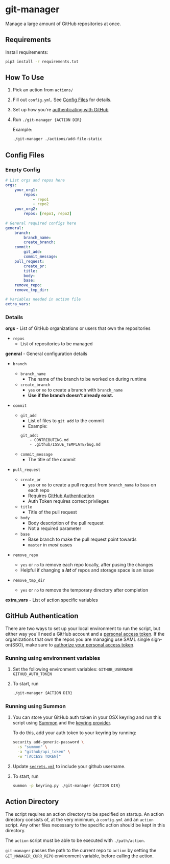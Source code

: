 # git-manager

Manage a large amount of GitHub repositories at once.

## Requirements

Install requirements:

```bash
pip3 install -r requirements.txt
```

## How To Use

1. Pick an action from `actions/`
1. Fill out `config.yml`. See [Config Files](#config-files) for details.
1. Set up how you're [authenticating with GitHub](#github-authentication)
1. Run
    `./git-manager {ACTION DIR}`

    Example:

    ```bash
    ./git-manager ./actions/add-file-static
    ```

## Config Files

### Empty Config

```yaml
# List orgs and repos here
orgs:
    your_org1:
        repos:
            - repo1
            - repo2
    your_org2:
        repos: [repo1, repo2]
  
# General required configs here
general:
    branch:
        branch_name:
        create_branch:
    commit:
        git_add:
        commit_message:
    pull_request:
        create_pr:
        title:
        body:
        base:
    remove_repo:
    remove_tmp_dir:

# Variables needed in action file
extra_vars:
```

### Details

**orgs** - List of GitHub organizations or users that own the repositories

- `repos`
   - List of repositories to be managed

**general** - General configuration details

- `branch`
   - `branch_name`
     - The name of the branch to be worked on during runtime
   - `create_branch`
     - `yes` or `no` to create a branch with `branch_name`
     - **Use if the branch doesn't already exist.**

- `commit`
    - `git_add`
        - List of files to `git add` to the commit
        - Example:
        ```
        git_add:
            - CONTRIBUTING.md
            - .github/ISSUE_TEMPLATE/bug.md
        ```
    - `commit_message`
        - The title of the commit

- `pull_request`
    - `create_pr`
        - `yes` or `no` to create a pull request from `branch_name` to `base` on each repo
        - Requires [GitHub Authentication](#github-authentication)
        - Auth Token requires correct privileges
    - `title`
        - Title of the pull request
    - `body`
        - Body description of the pull request
        - Not a required parameter
    - `base`
        - Base branch to make the pull request point towards
        - `master` in *most* cases

- `remove_repo`
    - `yes` or `no` to remove each repo locally, after pusing the changes
    - Helpful if changing a ***lot*** of repos and storage space is an issue
- `remove_tmp_dir`
    - `yes` or `no` to remove the temporary directory after completion

**extra_vars** - List of action specific variables

## GitHub Authentication

There are two ways to set up your local environment to run the script, but
either way you'll need a GitHub account and a
[personal access token](https://help.github.com/en/github/authenticating-to-github/creating-a-personal-access-token-for-the-command-line).
If the organizations that own the repos you are managing use SAML single sign-on(SSO),
make sure to [authorize your personal access token](https://help.github.com/en/github/authenticating-to-github/authorizing-a-personal-access-token-for-use-with-saml-single-sign-on).

### Running using environment variables

1. Set the following environment variables:
  `GITHUB_USERNAME`
  `GITHUB_AUTH_TOKEN`

1. To start, run

   ```bash
   ./git-manager {ACTION DIR}
   ```

### Running using Summon

1. You can store your GitHub auth token in your OSX keyring and run this script using
   [Summon](https://github.com/cyberark/summon) and the [keyring provider](https://github.com/cyberark/summon-keyring/).

   To do this, add your auth token to your keyring by running:

   ```bash
   security add-generic-password \
     -s "summon" \
     -a "github/api_token" \
     -w "[ACCESS TOKEN]"
   ```

1. Update [`secrets.yml`](secrets.yml) to include your github username.

1. To start, run

   ```bash
   summon -p keyring.py ./git-manager {ACTION DIR}
   ```

## Action Directory

The script requires an action directory to be specified on startup. An action directory consists of, at the very minimum,
 a `config.yml` and an `action` script. Any other files necessary to the specific action should be kept in this directory.

The `action` script must be able to be executed with `./path/action`.

`git-manager` passes the path to the current repo to `action` by setting the `GIT_MANAGER_CURR_REPO` environment
variable, before calling the action.
